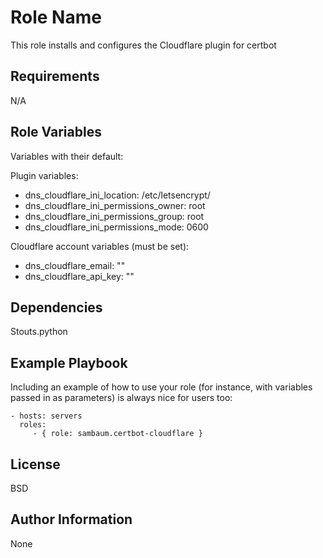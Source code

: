 Role Name
=========

This role installs and configures the Cloudflare plugin for certbot

Requirements
------------

N/A

Role Variables
--------------

Variables with their default:

Plugin variables:
  - dns_cloudflare_ini_location: /etc/letsencrypt/
  - dns_cloudflare_ini_permissions_owner: root
  - dns_cloudflare_ini_permissions_group: root
  - dns_cloudflare_ini_permissions_mode: 0600

Cloudflare account variables (must be set):
  - dns_cloudflare_email: ""
  - dns_cloudflare_api_key: ""

Dependencies
------------

Stouts.python

Example Playbook
----------------

Including an example of how to use your role (for instance, with variables passed in as parameters) is always nice for users too:

    - hosts: servers
      roles:
         - { role: sambaum.certbot-cloudflare }

License
-------

BSD

Author Information
------------------

None
